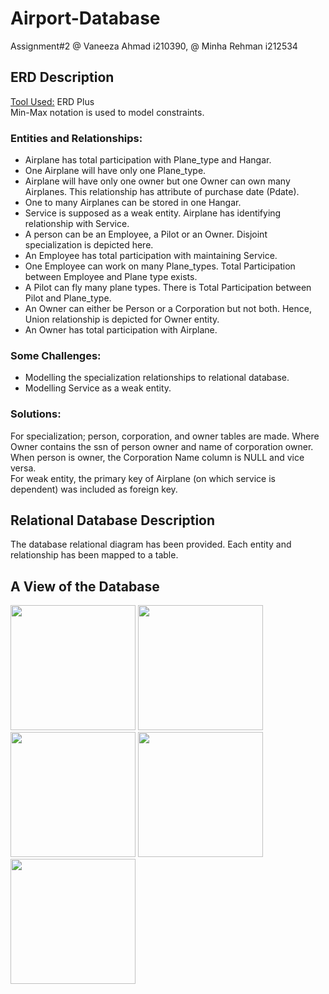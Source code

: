 # Airport-Database
Assignment#2 @ Vaneeza Ahmad i210390, @ Minha Rehman i212534

<h2>ERD Description</h2>
<u>Tool Used:</u> ERD Plus <br>
Min-Max notation is used to model constraints.<br>

<h3>Entities and Relationships:</h3>
<ul><li>Airplane has total participation with Plane_type and Hangar.</li>
<li>One Airplane will have only one Plane_type.</li> 
<li>Airplane will have only one owner but one Owner can own many Airplanes. This relationship has attribute of purchase date (Pdate).</li>
<li>One to many Airplanes can be stored in one Hangar.</li>
<li>Service is supposed as a weak entity. Airplane has identifying relationship with Service.</li>
<li>A person can be an Employee, a Pilot or an Owner. Disjoint specialization is depicted here.</li>
<li>An Employee has total participation with maintaining Service.</li>
<li>One Employee can work on many Plane_types. Total Participation between Employee and Plane type exists.</li>
<li>A Pilot can fly many plane types. There is Total Participation between Pilot and Plane_type.</li>
<li>An Owner can either be Person or a Corporation but not both. Hence, Union relationship is depicted for Owner entity.</li>
<li>An Owner has total participation with Airplane.</li>
</ul>

<h3>Some Challenges:</h3>
<ul><li>Modelling the specialization relationships to relational database.</li>
<li>Modelling Service as a weak entity.</li></ul>

<h3>Solutions:</h3>
For specialization; person, corporation, and owner tables are made. Where Owner contains the ssn of person owner and name of corporation owner.<br> 
When person is owner, the Corporation Name column is NULL and vice versa. <br>
For weak entity, the primary key of Airplane (on which service is dependent) was included as foreign key.

<h2>Relational Database Description</h2>
The database relational diagram has been provided. Each entity and relationship has been mapped to a table.

## A View of the Database
<p float="left">
<img src="C:\Users\Vaneeza Ahmad\OneDrive\Spring2023_semester4\Database\DB_Assignment2\screenshots\sc5.png" width="200">
<img src="C:\Users\Vaneeza Ahmad\OneDrive\Spring2023_semester4\Database\DB_Assignment2\screenshots\sc4.png" width="200">
<img src="C:\Users\Vaneeza Ahmad\OneDrive\Spring2023_semester4\Database\DB_Assignment2\screenshots\sc3.png" width="200">
<img src="C:\Users\Vaneeza Ahmad\OneDrive\Spring2023_semester4\Database\DB_Assignment2\screenshots\sc2.png" width="200">
<img src="C:\Users\Vaneeza Ahmad\OneDrive\Spring2023_semester4\Database\DB_Assignment2\screenshots\sc1.png" width="200">
</p>

